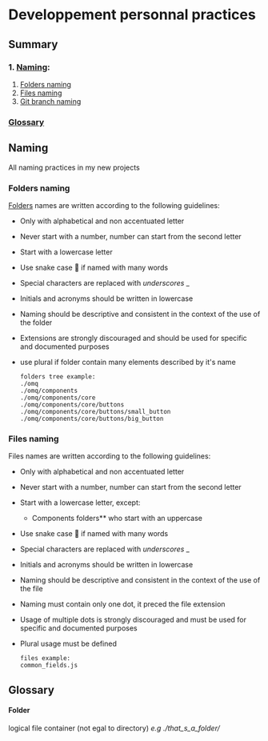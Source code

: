 # Developpement personnal practices

## Summary

  ### 1. [Naming](#naming):
  1. [Folders naming](#folders-naming)
  1. [Files naming](#files-naming)
  1. [Git branch naming](#git-branch-naming)
  ### [Glossary](#glossary-1)

## Naming
All naming practices in my new projects

  ### Folders naming
  [Folders](#folder) names are written according to the following guidelines:
  - Only with alphabetical and non accentuated letter
  - Never start with a number, number can start from the second letter
  - Start with a lowercase letter
  - Use snake case 🐍 if named with many words
  - Special characters are replaced with *underscores* _
  - Initials and acronyms should be written in lowercase
  - Naming should be descriptive and consistent in the context of the use of the folder
  - Extensions are strongly discouraged and should be used for specific and documented purposes
  - use plural if folder contain many elements described by it's name

        folders tree example:
        ./omq
        ./omq/components
        ./omq/components/core
        ./omq/components/core/buttons
        ./omq/components/core/buttons/small_button
        ./omq/components/core/buttons/big_button

  ### Files naming
  Files names are written according to the following guidelines:
  - Only with alphabetical and non accentuated letter
  - Never start with a number, number can start from the second letter
  - Start with a lowercase letter, except:
    - Components folders** who start with an uppercase 
  - Use snake case 🐍 if named with many words
  - Special characters are replaced with *underscores* _
  - Initials and acronyms should be written in lowercase
  - Naming should be descriptive and consistent in the context of the use of the file
  - Naming must contain only one dot, it preced the file extension
  - Usage of multiple dots is strongly discouraged and must be used for specific and documented purposes
  - Plural usage must be defined

        files example:
        common_fields.js
      
## Glossary
#### Folder
logical file container (not egal to directory) *e.g ./that_s_a_folder/*

